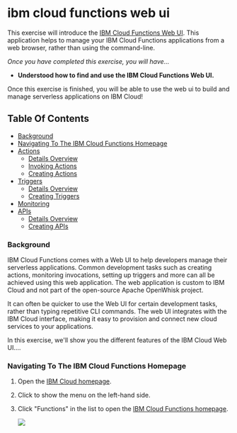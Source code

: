 # ibm cloud functions web ui

This exercise will introduce the [IBM Cloud Functions Web UI](https://console.bluemix.net/openwhisk/). This application helps to manage your IBM Cloud Functions applications from a web browser, rather than using the command-line.

*Once you have completed this exercise, you will have…*

- **Understood how to find and use the IBM Cloud Functions Web UI.**

Once this exercise is finished, you will be able to use the web ui to build and manage serverless applications on IBM Cloud!

## Table Of Contents

* [Background](#background)
* [Navigating To The IBM Cloud Functions Homepage](#navigating-to-the-ibm-cloud-functions-homepage)
* [Actions](actions.md#actions)
  * [Details Overview](actions.md#details-overview)
  * [Invoking Actions](actions.md#invoking-actions)
  * [Creating Actions](actions.md#creating-actions)
* [Triggers](triggers.md#triggers)
  - [Details Overview](triggers.md#details-overview)
  - [Creating Triggers](triggers.md#creating-triggers)
* [Monitoring](monitoring_and_apis.md#monitoring)
* [APIs](monitoring_and_apis.md#apis)
  - [Details Overview](monitoring_and_apis.md#details-overview)
  - [Creating APIs](monitoring_and_apis.md#creating-apis)

### Background

IBM Cloud Functions comes with a Web UI to help developers manage their serverless applications. Common development tasks such as creating actions, monitoring invocations, setting up triggers and more can all be achieved using this web application. The web application is custom to IBM Cloud and not part of the open-source Apache OpenWhisk project.

It can often be quicker to use the Web UI for certain development tasks, rather than typing repetitive CLI commands. The web UI integrates with the IBM Cloud interface, making it easy to provision and connect new cloud services to your applications.

In this exercise, we'll show you the different features of the IBM Cloud Web UI….

### Navigating To The IBM Cloud Functions Homepage

1. Open the [IBM Cloud homepage](https://console.bluemix.net).

2. Click to show the menu on the left-hand side.

3. Click "Functions" in the list to open the [IBM Cloud Functions homepage](https://console.bluemix.net/openwhisk/).

   ![](images/homepage.gif)
